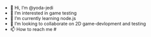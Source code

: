 - 👋 Hi, I’m @yoda-jedi
- 👀 I’m interested in game testing
- 🌱 I’m currently learning node.js 
- 💞️ I’m looking to collaborate on 2D game-devlopment and testing
- 📫 How to reach me #

<!---
yoda-jedi/yoda-jedi is a ✨ special ✨ repository because its `README.md` (this file) appears on your GitHub profile.
You can click the Preview link to take a look at your changes.
--->

